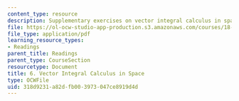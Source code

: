```yaml
---
content_type: resource
description: Supplementary exercises on vector integral calculus in space.
file: https://ol-ocw-studio-app-production.s3.amazonaws.com/courses/18-02-multivariable-calculus-fall-2007/318d9231a82dfb003973047ce8919d4d_vect_intgrl_calc.pdf
file_type: application/pdf
learning_resource_types:
- Readings
parent_title: Readings
parent_type: CourseSection
resourcetype: Document
title: 6. Vector Integral Calculus in Space
type: OCWFile
uid: 318d9231-a82d-fb00-3973-047ce8919d4d
---
```

